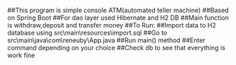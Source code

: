 ##This program is simple console ATM(automated teller machine)
##Based on Spring Boot
##For dao layer used Hibernate and H2 DB
##Main function is withdraw,deposit and transfer money
##To Run:
##Import data to H2 database using src\main\resources\import.sql
##Go to src\main\java\com\reneuby\App.java
##Run main() method
##Enter command depending on your choice
##Check db to see that everything is work fine
##